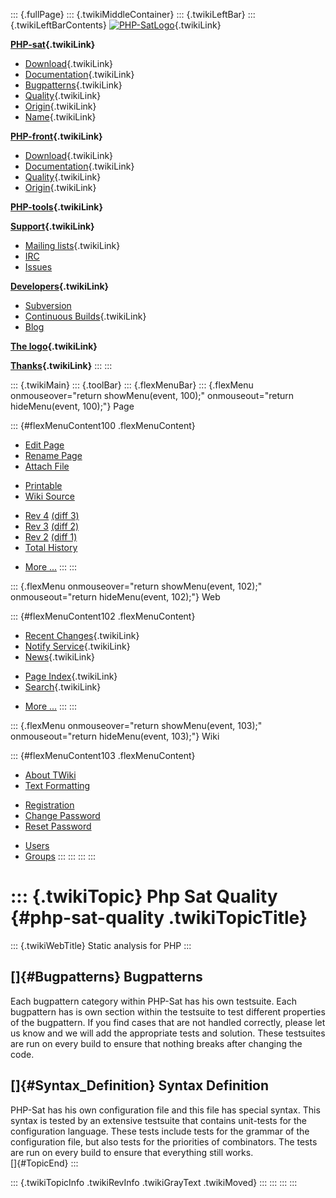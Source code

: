 ::: {.fullPage}
::: {.twikiMiddleContainer}
::: {.twikiLeftBar}
::: {.twikiLeftBarContents}
[![PHP-SatLogo](../pub/PHP/PhpSatLogo/PHP-SAT-LOGO-100px.jpg)](WebHome){.twikiLink}

**[PHP-sat](PhpSat){.twikiLink}**

-   [Download](PhpSatReleases){.twikiLink}
-   [Documentation](PhpSatDocumentation){.twikiLink}
-   [Bugpatterns](PhpSatBugPatterns){.twikiLink}
-   [Quality](PhpSatQuality){.twikiLink}
-   [Origin](PhpSatOrigin){.twikiLink}
-   [Name](PhpSatName){.twikiLink}

**[PHP-front](PhpFront){.twikiLink}**

-   [Download](PhpFrontReleases){.twikiLink}
-   [Documentation](PhpFrontDocumentation){.twikiLink}
-   [Quality](PhpFrontQuality){.twikiLink}
-   [Origin](PhpFrontOrigin){.twikiLink}

**[PHP-tools](PhpTools){.twikiLink}**

**[Support](PhpSupport){.twikiLink}**

-   [Mailing lists](MailingList){.twikiLink}
-   [IRC](irc://irc.freenode.net/#stratego)
-   [Issues](http://bugs.strategoxt.org/browse/PSAT)

**[Developers](PhpSatDevelopers){.twikiLink}**

-   [Subversion](https://svn.strategoxt.org/repos/psat/)
-   [Continuous Builds](ContinuousBuilds){.twikiLink}
-   [Blog](http://ericbouwers.blogspot.com/)

**[The logo](PhpSatLogo){.twikiLink}**

**[Thanks](ThankYou){.twikiLink}**
:::
:::

::: {.twikiMain}
::: {.toolBar}
::: {.flexMenuBar}
::: {.flexMenu onmouseover="return showMenu(event, 100);" onmouseout="return hideMenu(event, 100);"}
Page

::: {#flexMenuContent100 .flexMenuContent}
-   [Edit
    Page](http://www.program-transformation.org/edit/PHP/PhpSatQuality?t=1536825868)
-   [Rename
    Page](http://www.program-transformation.org/rename/PHP/PhpSatQuality)
-   [Attach
    File](http://www.program-transformation.org/attach/PHP/PhpSatQuality)

<!-- -->

-   [Printable](http://www.program-transformation.org/view/PHP/PhpSatQuality?skin=print.pattern)
-   [Wiki
    Source](http://www.program-transformation.org/view/PHP/PhpSatQuality?skin=text&raw=on&contenttype=text/plain)

<!-- -->

-   [Rev
    4](http://www.program-transformation.org/view/PHP/PhpSatQuality?rev=1.4)
    [(diff 3)](http://www.program-transformation.org/rdiff/PHP/PhpSatQuality?rev1=1.4&rev2=1.3)
-   [Rev
    3](http://www.program-transformation.org/view/PHP/PhpSatQuality?rev=1.3)
    [(diff 2)](http://www.program-transformation.org/rdiff/PHP/PhpSatQuality?rev1=1.3&rev2=1.2)
-   [Rev
    2](http://www.program-transformation.org/view/PHP/PhpSatQuality?rev=1.2)
    [(diff 1)](http://www.program-transformation.org/rdiff/PHP/PhpSatQuality?rev1=1.2&rev2=1.1)
-   [Total
    History](http://www.program-transformation.org/rdiff/PHP/PhpSatQuality)

<!-- -->

-   [More
    \...](http://www.program-transformation.org/oops/PHP/PhpSatQuality?template=oopsmore&param1=1.4&param2=1.4)
:::
:::

::: {.flexMenu onmouseover="return showMenu(event, 102);" onmouseout="return hideMenu(event, 102);"}
Web

::: {#flexMenuContent102 .flexMenuContent}
-   [Recent Changes](WebChanges){.twikiLink}
-   [Notify Service](WebNotify){.twikiLink}
-   [News](WebNews){.twikiLink}

<!-- -->

-   [Page Index](WebIndex){.twikiLink}
-   [Search](WebSearch){.twikiLink}

<!-- -->

-   [More
    \...](http://www.program-transformation.org/oops/PHP/PhpSatQuality?template=oopsmore&param1=1.4&param2=1.4)
:::
:::

::: {.flexMenu onmouseover="return showMenu(event, 103);" onmouseout="return hideMenu(event, 103);"}
Wiki

::: {#flexMenuContent103 .flexMenuContent}
-   [About
    TWiki](http://www.program-transformation.org/view/TWiki/WebHome)
-   [Text
    Formatting](http://www.program-transformation.org/view/TWiki/TextFormattingRules)

<!-- -->

-   [Registration](http://www.program-transformation.org/view/TWiki/TWikiRegistration)
-   [Change
    Password](http://www.program-transformation.org/view/TWiki/ChangePassword)
-   [Reset
    Password](http://www.program-transformation.org/view/TWiki/ResetPassword)

<!-- -->

-   [Users](http://www.program-transformation.org/view/Main/TWikiUsers)
-   [Groups](http://www.program-transformation.org/view/Main/TWikiGroups)
:::
:::
:::
:::

::: {.twikiTopic}
Php Sat Quality {#php-sat-quality .twikiTopicTitle}
===============

::: {.twikiWebTitle}
Static analysis for PHP
:::

[]{#Bugpatterns} Bugpatterns
----------------------------

Each bugpattern category within PHP-Sat has his own testsuite. Each
bugpattern has is own section within the testsuite to test different
properties of the bugpattern. If you find cases that are not handled
correctly, please let us know and we will add the appropriate tests and
solution. These testsuites are run on every build to ensure that nothing
breaks after changing the code.

[]{#Syntax_Definition} Syntax Definition
----------------------------------------

PHP-Sat has his own configuration file and this file has special syntax.
This syntax is tested by an extensive testsuite that contains unit-tests
for the configuration language. These tests include tests for the
grammar of the configuration file, but also tests for the priorities of
combinators. The tests are run on every build to ensure that everything
still works.\
[]{#TopicEnd}
:::

::: {.twikiTopicInfo .twikiRevInfo .twikiGrayText .twikiMoved}
:::
:::
:::
:::
